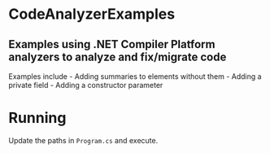 ﻿# CodeAnalyzerExamples

## Examples using .NET Compiler Platform analyzers to analyze and fix/migrate code

Examples include
	- Adding summaries to elements without them
	- Adding a private field
	- Adding a constructor parameter

# Running

Update the paths in `Program.cs` and execute.